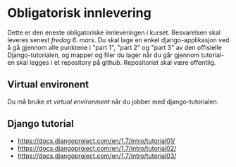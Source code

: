 # Obligatorisk innlevering

Dette er den eneste obligatoriske innleveringen i kurset. Besvarelsen skal leveres senest *fredag 6. mars*. Du skal lage en enkel django-applikasjon ved å gå gjennom alle punktene i "part 1", "part 2" og "part 3" av den offisielle Django-tutorialen, og mapper og filer du lager når du går gjennom tutorial-en skal legges i et repository på github. Repositoriet skal være offentlig. 


## Virtual environent

Du må bruke et _virtual environment_ når du jobber med django-tutorialen. 


## Django tutorial

* https://docs.djangoproject.com/en/1.7/intro/tutorial01/
* https://docs.djangoproject.com/en/1.7/intro/tutorial02/
* https://docs.djangoproject.com/en/1.7/intro/tutorial03/
